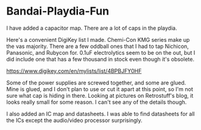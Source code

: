 # Bandai-Playdia-Fun

I have added a capacitor map. There are a lot of caps in the playdia.

Here's a convenient DigiKey list I made. Chemi-Con KMG series make up the vas majority. There are a few oddball ones that I had to tap Nichicon, Panasonic, and Rubycon for. 0.1uF electrolytics seem to be on the out, but I did include one that has a few thousand in stock even though it's obsolete. 

https://www.digikey.com/en/mylists/list/4BPBJFY0HF

Some of the power supplies are screwed together, and some are glued. Mine is glued, and I don't plan to use or cut it apart at this point, so I'm not sure what cap is hiding in there. Looking at pictures on Retrostuff's blog, it looks really small for some reason. I can't see any of the details though.

I also added an IC map and datasheets. I was able to find datasheets for all the ICs except the audio/video processor surprisingly. 
